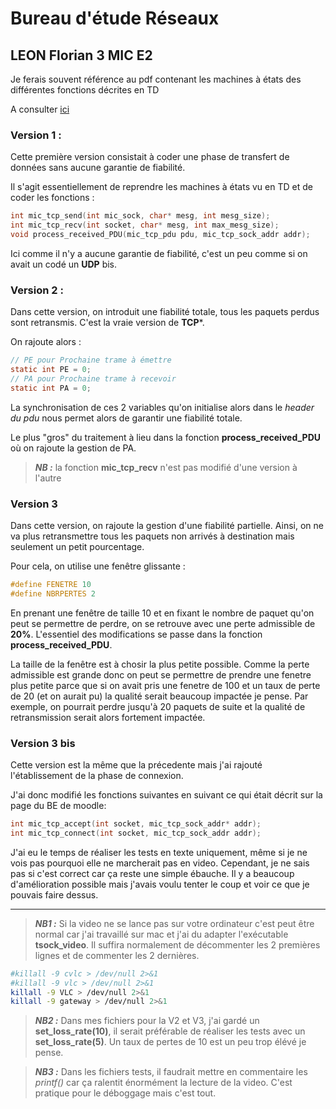 # Bureau d'étude Réseaux
LEON Florian
3 MIC E2
 ---
Je ferais souvent référence au pdf contenant les machines à états des différentes fonctions décrites en TD

A consulter [ici](./MAE_BE_Reseaux.pdf)

 ### Version 1 :
Cette première version consistait à coder une phase de transfert de données sans aucune garantie de fiabilité.

Il s'agit essentiellement de reprendre les machines à états vu en TD et de coder les fonctions :
```c
int mic_tcp_send(int mic_sock, char* mesg, int mesg_size);
int mic_tcp_recv(int socket, char* mesg, int max_mesg_size);
void process_received_PDU(mic_tcp_pdu pdu, mic_tcp_sock_addr addr);
```
 Ici comme il n'y a aucune garantie de fiabilité, c'est un peu comme si on avait un codé un **UDP** bis. 
 
 ### Version 2 : 
 Dans cette version, on introduit une fiabilité totale, tous les paquets perdus sont retransmis. C'est la vraie version de **TCP***.
 
 On rajoute alors : 
 ```c
 // PE pour Prochaine trame à émettre
static int PE = 0;
 // PA pour Prochaine trame à recevoir
static int PA = 0;
```
La synchronisation de ces 2 variables qu'on initialise alors dans le *header du pdu* nous permet alors de garantir une fiabilité totale. 

Le plus "gros" du traitement à lieu dans la fonction **process_received_PDU** où on rajoute la gestion de PA.

> ***NB :*** la fonction **mic_tcp_recv** n'est pas modifié d'une version à l'autre

### Version 3
Dans cette version, on rajoute la gestion d'une fiabilité partielle. Ainsi, on ne va plus retransmettre tous les paquets non arrivés à destination mais seulement un petit pourcentage. 

Pour cela, on utilise une fenêtre glissante : 
```c
#define FENETRE 10 
#define NBRPERTES 2 
```
En prenant une fenêtre de taille 10 et en fixant le nombre de paquet qu'on peut se permettre de perdre, on se retrouve avec une perte admissible de **20%**. L'essentiel des modifications se passe dans la fonction **process_received_PDU**. 

La taille de la fenêtre est à chosir la plus petite possible. Comme la perte admissible est grande donc on peut se permettre de prendre une fenetre plus petite parce que si on avait pris une fenetre de 100 et un taux de perte de 20 (et on aurait pu) la qualité serait beaucoup impactée je pense. Par exemple, on pourrait perdre jusqu'à 20 paquets de suite et la qualité de retransmission serait alors fortement impactée. 
 
 
 ### Version 3 bis
 Cette version est la même que la précedente mais j'ai rajouté l'établissement de la phase de connexion. 
 
 J'ai donc modifié les fonctions suivantes en suivant ce qui était décrit sur la page du BE de moodle: 
 ```c 
 int mic_tcp_accept(int socket, mic_tcp_sock_addr* addr);
 int mic_tcp_connect(int socket, mic_tcp_sock_addr addr);
 ```
 J'ai eu le temps de réaliser les tests en texte uniquement, même si je ne vois pas pourquoi elle ne marcherait pas en video.
 Cependant, je ne sais pas si c'est correct car ça reste une simple ébauche. Il y a beaucoup d'amélioration possible mais j'avais voulu tenter le coup et voir ce que je pouvais faire dessus. 
 
 ---
 > ***NB1 :*** Si la video ne se lance pas sur votre ordinateur c'est peut être normal car j'ai travaillé sur mac et j'ai du adapter l'exécutable **tsock_video**. Il suffira normalement de décommenter les 2 premières lignes et de commenter les 2 dernières. 
 
 ```bash
#killall -9 cvlc > /dev/null 2>&1
#killall -9 vlc > /dev/null 2>&1
killall -9 VLC > /dev/null 2>&1
killall -9 gateway > /dev/null 2>&1
```
 
  > ***NB2 :*** Dans mes fichiers pour la V2 et V3, j'ai gardé un **set_loss_rate(10)**, il serait préférable de réaliser les tests avec un **set_loss_rate(5)**. Un taux de pertes de 10 est un peu trop élévé je pense. 
 
 > ***NB3 :*** Dans les fichiers tests, il faudrait mettre en commentaire les *printf()* car ça ralentit énormément la lecture de la video. C'est pratique pour le déboggage mais c'est tout. 
